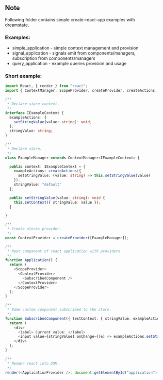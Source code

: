 ## Note

Following folder contains simple create-react-app examples with dreamstate.

### Examples:

- simple_application - simple context management and provision
- signal_application - signals emit from components/managers, subscription from components/managers
- query_application - example queries provision and usage

### Short example:

```typescript jsx
import React, { render } from "react";
import { ContextManager, ScopeProvider, createProvider, createActions, useManager } from "dreamstate";

/**
 * Declare store context.
 */
interface IExampleContext {
  exampleActions: {
    setStringValue(value: string): void;
  };
  stringValue: string;
}

/**
 * Declare store.
 */
class ExampleManager extends ContextManager<IExampleContext> {

  public context: IExampleContext = {
    exampleActions: createActions({
      setStringValue: (value: string) => this.setStringValue(value)
    }),
    stringValue: "default"
  };

  public setStringValue(value: string): void {
    this.setContext({ stringValue: value });
  }

}

/**
 * Create stores provider.
 */
const ContextProvider = createProvider([ExampleManager]);

/**
 * Root component of react application with providers.
 */
function Application() {
  return (
    <ScopeProvider>
      <ContextProvider>
        <SubscribedComponent />
      </ContextProvider>
    </ScopeProvider>
  );
}

/**
 * Some custom component subscribed to the store.
 */
function SubscribedComponent({ testContext: { stringValue, exampleActions } = useManager(ExampleManager) }) {
  return (
    <div>
      <label> Current value: </label>
      <input value={stringValue} onChange={(e) => exampleActions.setStringValue(e.target.value)} />
    </div>
  );
}

/**
 * Render react into DOM.
 */
render(<ApplicationProvider />, document.getElementById("application"));
```
